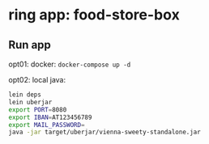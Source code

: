 
# ring app: food-store-box

## Run app

opt01: docker: `docker-compose up -d`

opt02: local java:

```bash
lein deps
lein uberjar
export PORT=8080
export IBAN=AT123456789
export MAIL_PASSWORD=
java -jar target/uberjar/vienna-sweety-standalone.jar
```

